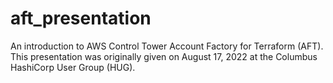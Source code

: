 # aft_presentation
An introduction to AWS Control Tower Account Factory for Terraform (AFT). This presentation was originally given on August 17, 2022 at the Columbus HashiCorp User Group (HUG).

